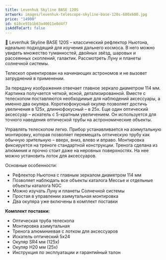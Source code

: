 ```yaml
---
title: Levenhuk Skyline BASE 120S
artwork: images/levenhuk-telescope-skyline-base-120s-600x600.jpg
price: "14900"
id: 610ce91b1b63a40011e0d4f7
isAddToCart: false
---
```


🔭 Levenhuk Skyline BASE 120S – классический рефлектор Ньютона, идеально подходящий для изучения дальнего космоса. В него можно увидеть множество туманностей, двойных звёзд, шаровых и рассеянных скоплений, галактик. Рассмотреть Луну и планеты солнечной системы.

Телескоп ориентирован на начинающих астрономов и не вызовет затруднений в применении.

За передачу изображения отвечает главное зеркало диаметром 114 мм. Картинка получается четкой, ясной, детализированной. Вместе с телескопом поставляются необходимые для наблюдений аксессуары, а именно два окуляра. Короткофокусный окуляр позволяет достичь увеличения в 125х, длиннофокусный – в 25х. Еще один оптический аксессуар – искатель с 5-кратным увеличением. Он используется для точного наведения оптической трубы на астрономические объекты.

Управлять телескопом легко. Прибор устанавливается на азимутальную монтировку, которая позволяет перемещать оптическую трубу как обычную зрительную – вверх, вниз, влево и вправо. Монтировка фиксируется на треноге стандартной конструкции. Тренога сделана из алюминия и прочно стоит даже на неровных поверхностях. На нее можно установить лоток для аксессуаров.

Основные особенности:

- Рефлектор Ньютона с главным зеркалом диаметром 114 мм
- Позволяет наблюдать все объекты каталога Мессье и отдельные объекты каталога NGC
- Можно изучать Луну и планеты Солнечной системы
- Простая в управлении азимутальная монтировка
- Два окуляра уже включены в комплект поставки

**Комплект поставки:**

- Оптическая труба телескопа
- Монтировка азимутальная
- Тренога алюминиевая с лотком для аксессуаров
- Искатель оптический 5x24
- Окуляр SR4 мм (125х)
- Окуляр H20 мм (25х)
- Инструкция по эксплуатации и гарантийный талон

